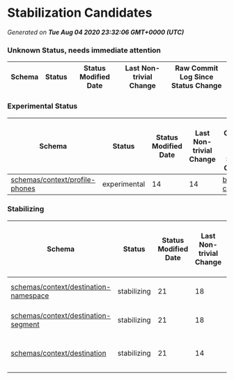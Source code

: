 # Stabilization Candidates

_Generated on **Tue Aug 04 2020 23:32:06 GMT+0000 (UTC)**_


### Unknown Status, needs immediate attention

|Schema|Status|Status Modified Date|Last Non-trivial Change|Raw Commit Log Since Status Change|
|------|------|--------------------|-----------------------|----------------------------------|


### Experimental Status

|Schema|Status|Status Modified Date|Last Non-trivial Change|Raw Commit Log Since Status Change|
|------|------|--------------------|-----------------------|----------------------------------|
|[schemas/context/profile-phones](schemas/context/profile-phones.schema.json)|experimental|14|14|[bf83bd8](https://github.com/adobe/xdm/commit/bf83bd8ce14a9bb7228fbf713f73df2ada4b7421 "added example file") [cd68e9f](https://github.com/adobe/xdm/commit/cd68e9fb90e07c7f49266708d0b6b00bbd9ceee0 "added eric's profile-phones schema")|


### Stabilizing

|Schema|Status|Status Modified Date|Last Non-trivial Change|Raw Commit Log Since Status Change|
|------|------|--------------------|-----------------------|----------------------------------|
|[schemas/context/destination-namespace](schemas/context/destination-namespace.schema.json)|stabilizing|21|18|[20ec73a](https://github.com/adobe/xdm/commit/20ec73a7fc7818bbe33b19f631cd108ee5143f8e "updated examples") [734c78e](https://github.com/adobe/xdm/commit/734c78edf2344fa3a0f90bda38706f1992017405 "updated destination schemas") [ad5b101](https://github.com/adobe/xdm/commit/ad5b101b1e239fe2ce1c7b20d6cf0e7d076bd148 "destination schemas")|
|[schemas/context/destination-segment](schemas/context/destination-segment.schema.json)|stabilizing|21|18|[20ec73a](https://github.com/adobe/xdm/commit/20ec73a7fc7818bbe33b19f631cd108ee5143f8e "updated examples") [734c78e](https://github.com/adobe/xdm/commit/734c78edf2344fa3a0f90bda38706f1992017405 "updated destination schemas") [ad5b101](https://github.com/adobe/xdm/commit/ad5b101b1e239fe2ce1c7b20d6cf0e7d076bd148 "destination schemas")|
|[schemas/context/destination](schemas/context/destination.schema.json)|stabilizing|21|14|[11feeae](https://github.com/adobe/xdm/commit/11feeae98190fd2dfd2c5985e6e9d6727a74766f "updated destinations schema") [20ec73a](https://github.com/adobe/xdm/commit/20ec73a7fc7818bbe33b19f631cd108ee5143f8e "updated examples") [734c78e](https://github.com/adobe/xdm/commit/734c78edf2344fa3a0f90bda38706f1992017405 "updated destination schemas") [ad5b101](https://github.com/adobe/xdm/commit/ad5b101b1e239fe2ce1c7b20d6cf0e7d076bd148 "destination schemas")|




